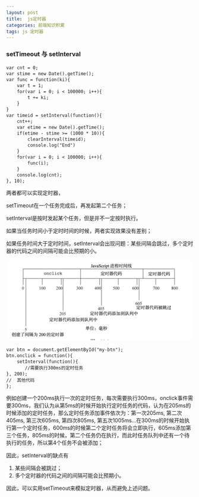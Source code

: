 ```yaml
---
layout: post
title:  js定时器
categories: 前端知识积累
tags: js 定时器
---
```


### setTimeout 与 setInterval


```
var cnt = 0;
var stime = new Date().getTime();
var func = function(ki){
 	var t = 1;
 	for(var i = 0; i < 100000; i++){
  		t += ki;
    }
}
var timeid = setInterval(function(){
 	cnt++;
    var etime = new Date().getTime();
	if(etime - stime >= (1000 * 10)){
	    clearInterval(timeid);
	    console.log("End")
	}
    for(var i = 0; i < 100000; i++){
  		func(i);
    }
    console.log(cnt);
}, 10);
```

两者都可以实现定时器，

setTimeout在一个任务完成后，再发起第二个任务；

setInterval是按时发起某个任务，但是并不一定按时执行。

如果当任务时间小于定时时间的时候，两者实现效果没有差别；

如果任务时间大于定时时间，setInterval会出现问题：某些间隔会跳过，多个定时器的代码之间的间隔可能会比预期的小。

![Alt text]( /images/定时器.jpg "定时器")

```
var btn = document.getElementById("my-btn");
btn.onclick = function(){
    setInterval(function(){
       //需要执行300ms的定时任务
}, 200);
//  其他代码
};
```
例如创建一个200ms执行一次的定时任务，每次需要执行300ms，onclick事件需要300ms，我们认为从第5ms的时候开始执行定时任务的代码，认为在205ms的时候添加的定时任务，那么定时任务添加事件依次为：第一次205ms, 第二次405ms, 第三次605ms, 第四次805ms, 第五次1005ms...在300ms的时候开始执行第一个定时任务，600ms的时候第二个定时任务将会立即执行，605ms添加第三个任务，805ms的时候，第二个任务仍在执行，而此时任务队列中还有一个待执行的任务，所以第4个任务不会被添加；

因此，setInterval的缺点有
1. 某些间隔会被跳过；
2. 多个定时器的代码之间的间隔可能会比预期小。

因此，可以实用setTimeout来模拟定时器，从而避免上述问题。
